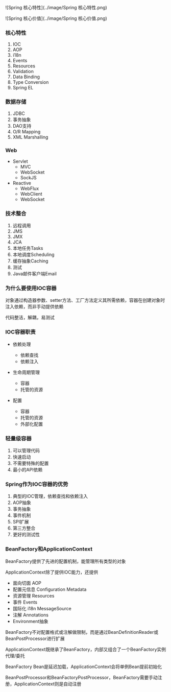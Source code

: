 ![Spring 核心特性](../image/Spring 核心特性.png)



![Spring 核心价值](../image/Spring 核心价值.png)

### 核心特性

1. IOC
2. AOP
3. i18n
4. Events
5. Resources
6. Validation
7. Data Binding
8. Type Conversion
9. Spring EL

### 数据存储

1. JDBC
2. 事务抽象
3. DAO支持
4. O/R Mapping
5. XML Marshalling

### Web

* Servlet
    * MVC
    * WebSocket
    * SockJS
* Reactive
    * WebFlux
    * WebClient
    * WebSocket

### 技术整合

1. 远程调用
2. JMS
3. JMX
4. JCA
5. 本地任务Tasks
6. 本地调度Scheduling
7. 缓存抽象Caching
8. 测试
9. Java邮件客户端Email

### 为什么要使用IOC容器

对象通过构造器参数、setter方法、工厂方法定义其所需依赖，容器在创建对象时注入依赖，而非手动提供依赖

代码整洁，解耦，易测试

### IOC容器职责

* 依赖处理
    * 依赖查找
    * 依赖注入

* 生命周期管理
    * 容器
    * 托管的资源
* 配置
    * 容器
    * 托管的资源
    * 外部化配置

### 轻量级容器

1. 可以管理代码
2. 快速启动
3. 不需要特殊的配置
4. 最小的API依赖

### Spring作为IOC容器的优势

1. 典型的IOC管理，依赖查找和依赖注入
2. AOP抽象
3. 事务抽象
4. 事件机制
5. SPI扩展
6. 第三方整合
7. 更好的测试性

### BeanFactory和ApplicationContext

BeanFactory提供了先进的配置机制，能管理所有类型的对象

ApplicationContext除了提供IOC能力，还提供

* 面向切面 AOP
* 配置元信息 Configuration Metadata
* 资源管理 Resources
* 事件 Events
* 国际化 i18n  MessageSource
* 注解 Annotations
* Environment抽象

BeanFactory不对配置格式或注解做限制，而是通过BeanDefinitionReader或BeanPostProcessor进行扩展

ApplicationContext既继承了BeanFactory，内部又组合了一个BeanFactory实例   代理/委托

BeanFactory Bean是延迟加载，ApplicationContext会将单例Bean提前初始化

BeanPostProcessor和BeanFactoryPostProcessor，BeanFactory需要手动注册，ApplicationContext则是自动注册